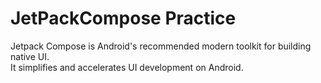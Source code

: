 # JetPackCompose Practice
Jetpack Compose is Android's recommended modern toolkit for building native UI.<br> It simplifies and accelerates UI development on Android.
